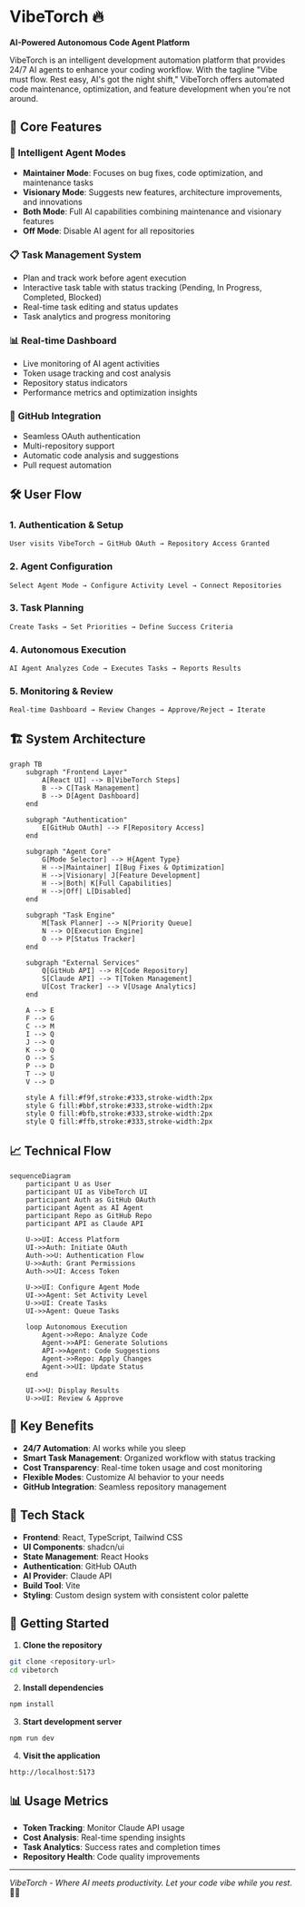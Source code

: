 # VibeTorch 🔥

**AI-Powered Autonomous Code Agent Platform**

VibeTorch is an intelligent development automation platform that provides 24/7 AI agents to enhance your coding workflow. With the tagline "Vibe must flow. Rest easy, AI's got the night shift," VibeTorch offers automated code maintenance, optimization, and feature development when you're not around.

## 🚀 Core Features

### 🤖 **Intelligent Agent Modes**
- **Maintainer Mode**: Focuses on bug fixes, code optimization, and maintenance tasks
- **Visionary Mode**: Suggests new features, architecture improvements, and innovations  
- **Both Mode**: Full AI capabilities combining maintenance and visionary features
- **Off Mode**: Disable AI agent for all repositories

### 📋 **Task Management System**
- Plan and track work before agent execution
- Interactive task table with status tracking (Pending, In Progress, Completed, Blocked)
- Real-time task editing and status updates
- Task analytics and progress monitoring

### 📊 **Real-time Dashboard**
- Live monitoring of AI agent activities
- Token usage tracking and cost analysis
- Repository status indicators
- Performance metrics and optimization insights

### 🔗 **GitHub Integration**
- Seamless OAuth authentication
- Multi-repository support
- Automatic code analysis and suggestions
- Pull request automation

## 🛠 User Flow

### 1. **Authentication & Setup**
```
User visits VibeTorch → GitHub OAuth → Repository Access Granted
```

### 2. **Agent Configuration**
```
Select Agent Mode → Configure Activity Level → Connect Repositories
```

### 3. **Task Planning**
```
Create Tasks → Set Priorities → Define Success Criteria
```

### 4. **Autonomous Execution**
```
AI Agent Analyzes Code → Executes Tasks → Reports Results
```

### 5. **Monitoring & Review**
```
Real-time Dashboard → Review Changes → Approve/Reject → Iterate
```

## 🏗 System Architecture

```mermaid
graph TB
    subgraph "Frontend Layer"
        A[React UI] --> B[VibeTorch Steps]
        B --> C[Task Management]
        B --> D[Agent Dashboard]
    end
    
    subgraph "Authentication"
        E[GitHub OAuth] --> F[Repository Access]
    end
    
    subgraph "Agent Core"
        G[Mode Selector] --> H{Agent Type}
        H -->|Maintainer| I[Bug Fixes & Optimization]
        H -->|Visionary| J[Feature Development]
        H -->|Both| K[Full Capabilities]
        H -->|Off| L[Disabled]
    end
    
    subgraph "Task Engine"
        M[Task Planner] --> N[Priority Queue]
        N --> O[Execution Engine]
        O --> P[Status Tracker]
    end
    
    subgraph "External Services"
        Q[GitHub API] --> R[Code Repository]
        S[Claude API] --> T[Token Management]
        U[Cost Tracker] --> V[Usage Analytics]
    end
    
    A --> E
    F --> G
    C --> M
    I --> Q
    J --> Q
    K --> Q
    O --> S
    P --> D
    T --> U
    V --> D
    
    style A fill:#f9f,stroke:#333,stroke-width:2px
    style G fill:#bbf,stroke:#333,stroke-width:2px
    style O fill:#bfb,stroke:#333,stroke-width:2px
    style Q fill:#ffb,stroke:#333,stroke-width:2px
```

## 📈 Technical Flow

```mermaid
sequenceDiagram
    participant U as User
    participant UI as VibeTorch UI
    participant Auth as GitHub OAuth
    participant Agent as AI Agent
    participant Repo as GitHub Repo
    participant API as Claude API
    
    U->>UI: Access Platform
    UI->>Auth: Initiate OAuth
    Auth->>U: Authentication Flow
    U->>Auth: Grant Permissions
    Auth->>UI: Access Token
    
    U->>UI: Configure Agent Mode
    UI->>Agent: Set Activity Level
    U->>UI: Create Tasks
    UI->>Agent: Queue Tasks
    
    loop Autonomous Execution
        Agent->>Repo: Analyze Code
        Agent->>API: Generate Solutions
        API->>Agent: Code Suggestions
        Agent->>Repo: Apply Changes
        Agent->>UI: Update Status
    end
    
    UI->>U: Display Results
    U->>UI: Review & Approve
```

## 🎯 Key Benefits

- **24/7 Automation**: AI works while you sleep
- **Smart Task Management**: Organized workflow with status tracking
- **Cost Transparency**: Real-time token usage and cost monitoring
- **Flexible Modes**: Customize AI behavior to your needs
- **GitHub Integration**: Seamless repository management

## 🔧 Tech Stack

- **Frontend**: React, TypeScript, Tailwind CSS
- **UI Components**: shadcn/ui
- **State Management**: React Hooks
- **Authentication**: GitHub OAuth
- **AI Provider**: Claude API
- **Build Tool**: Vite
- **Styling**: Custom design system with consistent color palette

## 🚦 Getting Started

1. **Clone the repository**
```bash
git clone <repository-url>
cd vibetorch
```

2. **Install dependencies**
```bash
npm install
```

3. **Start development server**
```bash
npm run dev
```

4. **Visit the application**
```
http://localhost:5173
```

## 📊 Usage Metrics

- **Token Tracking**: Monitor Claude API usage
- **Cost Analysis**: Real-time spending insights  
- **Task Analytics**: Success rates and completion times
- **Repository Health**: Code quality improvements

---

*VibeTorch - Where AI meets productivity. Let your code vibe while you rest.* 🌙✨